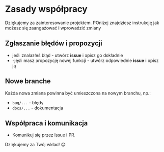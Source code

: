 # Zasady współpracy
Dziękujemy za zainteresowanie projektem. POniżej znajdziesz instrukcję jak możesz się zaangażować i wprowadzić zmiany

## Zgłaszanie błędów i propozycji
- jeśli znalazłeś błąd - utwórz **issue** i opisz go dokładnie
- -jęsli masz propozycję nowej funkcji - utwórz odpowiednie **issue** i opisz ją

## Nowe branche 
Każda nowa zmiana powinna być umieszczona na nowym branchu, np.:
- `bug/...` - błędy
- `docs/...` - dokumentacja

## Współpraca i komunikacja
- Komunikuj się przez Issue i PR.

Dziękujemy za Twój wkład! 😊
